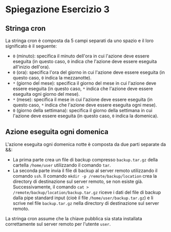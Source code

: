 # Spiegazione Esercizio 3


## Stringa cron
La stringa cron è composta da 5 campi separati da uno spazio e il loro significato è il seguente:
- `0` (minuto): specifica il minuto dell'ora in cui l'azione deve essere eseguita (in questo caso, `0` indica che l'azione deve essere eseguita all'inizio dell'ora).
- `0` (ora): specifica l'ora del giorno in cui l'azione deve essere eseguita (in questo caso, `0` indica la mezzanotte).
- `*` (giorno del mese): specifica il giorno del mese in cui l'azione deve essere eseguita (in questo caso, `*` indica che l'azione deve essere eseguita ogni giorno del mese).
- `*` (mese): specifica il mese in cui l'azione deve essere eseguita (in questo caso, `*` indica che l'azione deve essere eseguita ogni mese).
- `0` (giorno della settimana): specifica il giorno della settimana in cui l'azione deve essere eseguita (in questo caso, `0` indica la domenica).

## Azione eseguita ogni domenica
L'azione eseguita ogni domenica notte è composta da due parti separate da &&:
- La prima parte crea un file di backup compresso `backup.tar.gz` della cartella `/home/user` utilizzando il comando `tar`.
- La seconda parte invia il file di backup al server remoto utilizzando il comando `ssh`. Il comando `mkdir -p /remote/backup/location` crea la directory di destinazione sul server remoto, se non esiste già. Successivamente, il comando `cat > /remote/backup/location/backup.tar.gz` riceve i dati del file di backup dalla pipe standard input (cioè il file `/home/user/backup.tar.gz`) e li scrive nel file `backup.tar.gz` nella directory di destinazione sul server remoto.

La stringa cron assume che la chiave pubblica sia stata installata correttamente sul server remoto per l'utente `user`.
